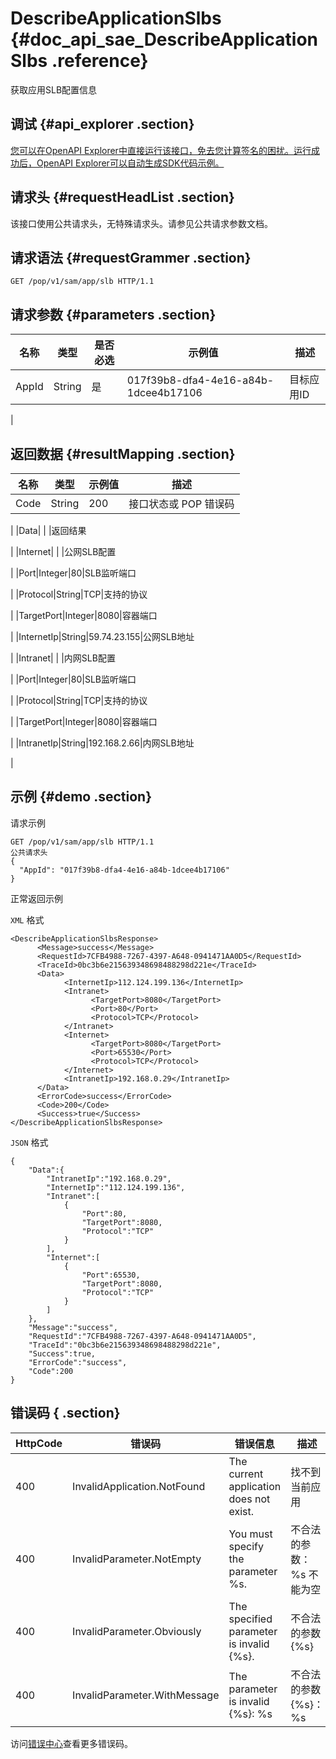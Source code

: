 # DescribeApplicationSlbs {#doc_api_sae_DescribeApplicationSlbs .reference}

获取应用SLB配置信息

## 调试 {#api_explorer .section}

[您可以在OpenAPI Explorer中直接运行该接口，免去您计算签名的困扰。运行成功后，OpenAPI Explorer可以自动生成SDK代码示例。](https://api.aliyun.com/#product=sae&api=DescribeApplicationSlbs&type=ROA&version=2019-05-06)

## 请求头 {#requestHeadList .section}

该接口使用公共请求头，无特殊请求头。请参见公共请求参数文档。

## 请求语法 {#requestGrammer .section}

```
GET /pop/v1/sam/app/slb HTTP/1.1
```

## 请求参数 {#parameters .section}

|名称|类型|是否必选|示例值|描述|
|--|--|----|---|--|
|AppId|String|是|017f39b8-dfa4-4e16-a84b-1dcee4b17106|目标应用ID

 |

## 返回数据 {#resultMapping .section}

|名称|类型|示例值|描述|
|--|--|---|--|
|Code|String|200|接口状态或 POP 错误码

 |
|Data| | |返回结果

 |
|Internet| | |公网SLB配置

 |
|Port|Integer|80|SLB监听端口

 |
|Protocol|String|TCP|支持的协议

 |
|TargetPort|Integer|8080|容器端口

 |
|InternetIp|String|59.74.23.155|公网SLB地址

 |
|Intranet| | |内网SLB配置

 |
|Port|Integer|80|SLB监听端口

 |
|Protocol|String|TCP|支持的协议

 |
|TargetPort|Integer|8080|容器端口

 |
|IntranetIp|String|192.168.2.66|内网SLB地址

 |

## 示例 {#demo .section}

请求示例

``` {#request_demo}
GET /pop/v1/sam/app/slb HTTP/1.1
公共请求头
{
  "AppId": "017f39b8-dfa4-4e16-a84b-1dcee4b17106"
}
```

正常返回示例

`XML` 格式

``` {#xml_return_success_demo}
<DescribeApplicationSlbsResponse>
	  <Message>success</Message>
	  <RequestId>7CFB4988-7267-4397-A648-0941471AA0D5</RequestId>
	  <TraceId>0bc3b6e215639348698488298d221e</TraceId>
	  <Data>
		    <InternetIp>112.124.199.136</InternetIp>
		    <Intranet>
			      <TargetPort>8080</TargetPort>
			      <Port>80</Port>
			      <Protocol>TCP</Protocol>
		    </Intranet>
		    <Internet>
			      <TargetPort>8080</TargetPort>
			      <Port>65530</Port>
			      <Protocol>TCP</Protocol>
		    </Internet>
		    <IntranetIp>192.168.0.29</IntranetIp>
	  </Data>
	  <ErrorCode>success</ErrorCode>
	  <Code>200</Code>
	  <Success>true</Success>
</DescribeApplicationSlbsResponse>
```

`JSON` 格式

``` {#json_return_success_demo}
{
	"Data":{
		"IntranetIp":"192.168.0.29",
		"InternetIp":"112.124.199.136",
		"Intranet":[
			{
				"Port":80,
				"TargetPort":8080,
				"Protocol":"TCP"
			}
		],
		"Internet":[
			{
				"Port":65530,
				"TargetPort":8080,
				"Protocol":"TCP"
			}
		]
	},
	"Message":"success",
	"RequestId":"7CFB4988-7267-4397-A648-0941471AA0D5",
	"TraceId":"0bc3b6e215639348698488298d221e",
	"Success":true,
	"ErrorCode":"success",
	"Code":200
}
```

## 错误码 { .section}

|HttpCode|错误码|错误信息|描述|
|--------|---|----|--|
|400|InvalidApplication.NotFound|The current application does not exist.|找不到当前应用|
|400|InvalidParameter.NotEmpty|You must specify the parameter %s.|不合法的参数：%s 不能为空|
|400|InvalidParameter.Obviously|The specified parameter is invalid \{%s\}.|不合法的参数\{%s\}|
|400|InvalidParameter.WithMessage|The parameter is invalid \{%s\}: %s|不合法的参数\{%s\}：%s|

访问[错误中心](https://error-center.aliyun.com/status/product/sae)查看更多错误码。

